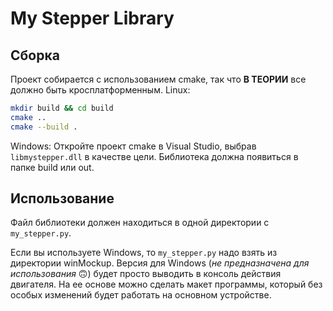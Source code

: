 # My Stepper Library
## Сборка
Проект собирается с использованием cmake, так что **В ТЕОРИИ** все должно быть кросплатформенным. Linux:
```sh 
mkdir build && cd build
cmake ..
cmake --build .
```
Windows:
Откройте проект cmake в Visual Studio, выбрав `libmystepper.dll` в качестве цели. Библиотека должна появиться в папке build или out.

## Использование
Файл библиотеки должен находиться в одной директории с `my_stepper.py`. 

Если вы используете Windows, то `my_stepper.py` надо взять из директории winMockup. Версия для Windows (*не предназначена для использования* 🙃) будет просто выводить в консоль действия двигателя. На ее основе можно сделать макет программы, который без особых изменений будет работать на основном устройстве. 

